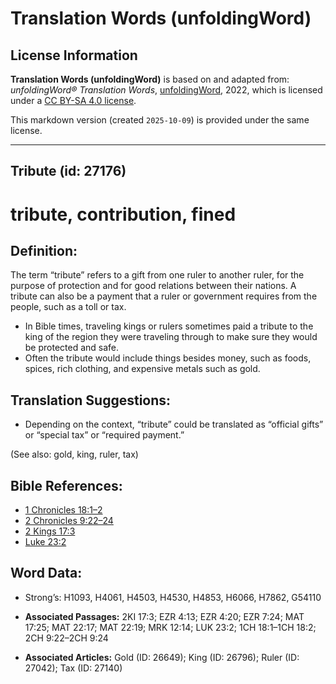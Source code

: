 # Translation Words (unfoldingWord)

## License Information

**Translation Words (unfoldingWord)** is based on and adapted from: _unfoldingWord® Translation Words_, [unfoldingWord](https://unfoldingword.org/utw), 2022, which is licensed under a [CC BY-SA 4.0 license](https://creativecommons.org/licenses/by-sa/4.0/legalcode.en).

This markdown version (created `2025-10-09`) is provided under the same license.



--------------------------------

## Tribute (id: 27176)

tribute, contribution, fined
============================

Definition:
-----------

The term “tribute” refers to a gift from one ruler to another ruler, for the purpose of protection and for good relations between their nations. A tribute can also be a payment that a ruler or government requires from the people, such as a toll or tax.

* In Bible times, traveling kings or rulers sometimes paid a tribute to the king of the region they were traveling through to make sure they would be protected and safe.
* Often the tribute would include things besides money, such as foods, spices, rich clothing, and expensive metals such as gold.

Translation Suggestions:
------------------------

* Depending on the context, “tribute” could be translated as “official gifts” or “special tax” or “required payment.”

(See also: gold, king, ruler, tax)

Bible References:
-----------------

* [1 Chronicles 18:1–2](https://ref.ly/1Chr18:1-1Chr18:2)
* [2 Chronicles 9:22–24](https://ref.ly/2Chr9:22-2Chr9:24)
* [2 Kings 17:3](https://ref.ly/2Kgs17:3)
* [Luke 23:2](https://ref.ly/Luke23:2)

Word Data:
----------

* Strong’s: H1093, H4061, H4503, H4530, H4853, H6066, H7862, G54110

* **Associated Passages:** 2KI 17:3; EZR 4:13; EZR 4:20; EZR 7:24; MAT 17:25; MAT 22:17; MAT 22:19; MRK 12:14; LUK 23:2; 1CH 18:1–1CH 18:2; 2CH 9:22–2CH 9:24
* **Associated Articles:** Gold (ID: 26649); King (ID: 26796); Ruler (ID: 27042); Tax (ID: 27140)

